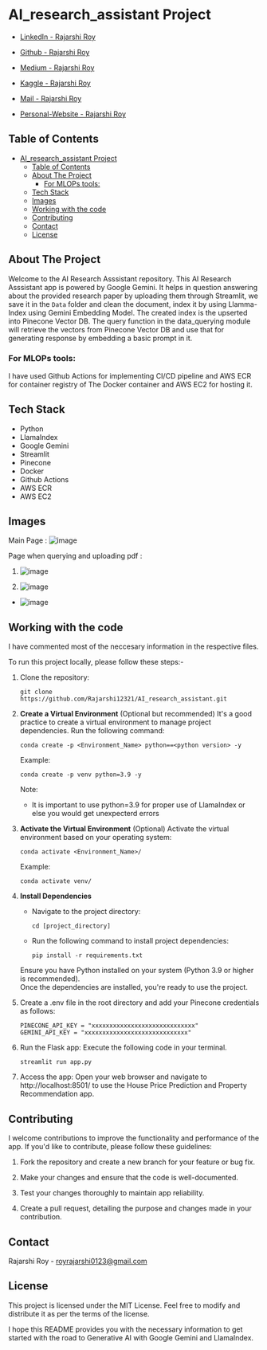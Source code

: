 # AI_research_assistant Project

- [LinkedIn - Rajarshi Roy](https://www.linkedin.com/in/rajarshi-roy-learner/)
  
- [Github - Rajarshi Roy](https://github.com/Rajarshi12321/)

- [Medium - Rajarshi Roy](https://medium.com/@rajarshiroy.machinelearning)
  
- [Kaggle - Rajarshi Roy](https://www.kaggle.com/rajarshiroy0123/)
- [Mail - Rajarshi Roy](mailto:royrajarshi0123@gmail.com)
- [Personal-Website - Rajarshi Roy](https://rajarshi12321.github.io/rajarshi_portfolio/)


## Table of Contents

- [AI\_research\_assistant Project](#ai_research_assistant-project)
  - [Table of Contents](#table-of-contents)
  - [About The Project](#about-the-project)
    - [For MLOPs tools:](#for-mlops-tools)
  - [Tech Stack](#tech-stack)
  - [Images](#images)
  - [Working with the code](#working-with-the-code)
  - [Contributing](#contributing)
  - [Contact](#contact)
  - [License](#license)


## About The Project

Welcome to the AI Research Asssistant repository. This AI Research Asssistant app is powered by Google Gemini. It helps in question answering about the provided research paper by uploading them through Streamlit, we save it in the `Data` folder and clean the document, index it by using Llamma-Index using Gemini Embedding Model. The created index is the upserted into Pinecone Vector DB.
The query function in the data_querying module will retrieve the vectors from Pinecone Vector DB and use that for generating response by embedding a basic prompt in it.

### For MLOPs tools:
I have used Github Actions for implementing CI/CD pipeline and AWS ECR for container registry of The Docker container and AWS EC2 for hosting it.

## Tech Stack
- Python
- LlamaIndex
- Google Gemini
- Streamlit
- Pinecone
- Docker
- Github Actions
- AWS ECR
- AWS EC2


## Images 

Main Page :
![image](https://github.com/Rajarshi12321/AI_research_assistant/assets/94736350/f878b503-507e-4bea-bc38-e539797d818e)


Page when querying and uploading pdf :

1. ![image](https://github.com/Rajarshi12321/AI_research_assistant/assets/94736350/8c912caa-a1ee-495c-af18-a934a87d4451)



2. ![image](https://github.com/Rajarshi12321/AI_research_assistant/assets/94736350/b3766e1e-225d-4f10-8ec8-d9c4a696ece0)

- ![image](https://github.com/Rajarshi12321/AI_research_assistant/assets/94736350/ff266891-2910-4216-bddb-5bb381f5ceeb)


## Working with the code


I have commented most of the neccesary information in the respective files.

To run this project locally, please follow these steps:-

1. Clone the repository:

   ```shell
   git clone https://github.com/Rajarshi12321/AI_research_assistant.git
   ```


2. **Create a Virtual Environment** (Optional but recommended)
  It's a good practice to create a virtual environment to manage project dependencies. Run the following command:
     ```shell
     conda create -p <Environment_Name> python==<python version> -y
     ```
     Example:
     ```shell
     conda create -p venv python=3.9 -y 
     ```
    Note:
    - It is important to use python=3.9 for proper use of LlamaIndex or else you would get unexpecterd errors


3. **Activate the Virtual Environment** (Optional)
   Activate the virtual environment based on your operating system:
      ```shell
      conda activate <Environment_Name>/
      ```
      Example:
     ```shell
     conda activate venv/
     ```

4. **Install Dependencies**
   - Navigate to the project directory:
     ```
     cd [project_directory]
     ```
   - Run the following command to install project dependencies:
     ```
     pip install -r requirements.txt
     ```

   Ensure you have Python installed on your system (Python 3.9 or higher is recommended).<br />
   Once the dependencies are installed, you're ready to use the project.

5. Create a .env file in the root directory and add your Pinecone credentials as follows:
    ```shell  
    PINECONE_API_KEY = "xxxxxxxxxxxxxxxxxxxxxxxxxxxxx"
    GEMINI_API_KEY = "xxxxxxxxxxxxxxxxxxxxxxxxxxxxx"
    ```


6. Run the Flask app: Execute the following code in your terminal.
   ```shell  
   streamlit run app.py 
   ```
   

6. Access the app: Open your web browser and navigate to http://localhost:8501/ to use the House Price Prediction and Property Recommendation app.

## Contributing
I welcome contributions to improve the functionality and performance of the app. If you'd like to contribute, please follow these guidelines:

1. Fork the repository and create a new branch for your feature or bug fix.

2. Make your changes and ensure that the code is well-documented.

3. Test your changes thoroughly to maintain app reliability.

4. Create a pull request, detailing the purpose and changes made in your contribution.

## Contact

Rajarshi Roy - [royrajarshi0123@gmail.com](mailto:royrajarshi0123@gmail.com)



## License
This project is licensed under the MIT License. Feel free to modify and distribute it as per the terms of the license.

I hope this README provides you with the necessary information to get started with the road to Generative AI with Google Gemini and LlamaIndex.
